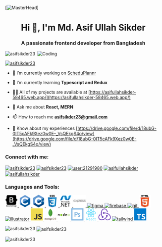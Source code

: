 [![MasterHead](https://jayamwebsolutions.com/img/website.gif)]
<h1 align="center">Hi 👋, I'm Md. Asif Ullah Sikder</h1>
<h3 align="center">A passionate frontend developer from Bangladesh</h3>
<img align="right" alt="Coding" width="400" src="https://i.ibb.co/G5z1ffz/asifsikder-cyberpank-toddler-cat-neon-kid-8k-v-4-c33e5454-3ab6-498b-84ca-7c011a535020.png">

<p align="left"> <img src="https://komarev.com/ghpvc/?username=asifsikder23&label=Profile%20views&color=0e75b6&style=flat" alt="asifsikder23" /> </p>

<p align="left"> <a href="https://twitter.com/asifsikder23" target="blank"><img src="https://img.shields.io/twitter/follow/asifsikder23?logo=twitter&style=for-the-badge" alt="asifsikder23" /></a> </p>

- 🔭 I’m currently working on [ScheduPlannr](https://github.com/asifsikder23/ScheduPlannr-client)

- 🌱 I’m currently learning **Typescript and Redux**

- 👨‍💻 All of my projects are available at [https://asifullahsikder-58465.web.app/](https://asifullahsikder-58465.web.app/)

- 💬 Ask me about **React, MERN**

- 📫 How to reach me **asifsikder23@gmail.com**

- 📄 Know about my experiences [https://drive.google.com/file/d/18ubG-0IT5cAFk9Xez0w0E-_VsQEkgS4o/view](https://drive.google.com/file/d/18ubG-0IT5cAFk9Xez0w0E-_VsQEkgS4o/view)

<h3 align="left">Connect with me:</h3>
<p align="left">
<a href="https://twitter.com/asifsikder23" target="blank"><img align="center" src="https://raw.githubusercontent.com/rahuldkjain/github-profile-readme-generator/master/src/images/icons/Social/twitter.svg" alt="asifsikder23" height="30" width="40" /></a>
<a href="https://linkedin.com/in/asifsikder23" target="blank"><img align="center" src="https://raw.githubusercontent.com/rahuldkjain/github-profile-readme-generator/master/src/images/icons/Social/linked-in-alt.svg" alt="asifsikder23" height="30" width="40" /></a>
<a href="https://stackoverflow.com/users/user:21291980" target="blank"><img align="center" src="https://raw.githubusercontent.com/rahuldkjain/github-profile-readme-generator/master/src/images/icons/Social/stack-overflow.svg" alt="user:21291980" height="30" width="40" /></a>
<a href="https://fb.com/asifullahsikder" target="blank"><img align="center" src="https://raw.githubusercontent.com/rahuldkjain/github-profile-readme-generator/master/src/images/icons/Social/facebook.svg" alt="asifullahsikder" height="30" width="40" /></a>
<a href="https://instagram.com/asifullahsikder" target="blank"><img align="center" src="https://raw.githubusercontent.com/rahuldkjain/github-profile-readme-generator/master/src/images/icons/Social/instagram.svg" alt="asifullahsikder" height="30" width="40" /></a>
</p>

<h3 align="left">Languages and Tools:</h3>
<p align="left"> <a href="https://getbootstrap.com" target="_blank" rel="noreferrer"> <img src="https://raw.githubusercontent.com/devicons/devicon/master/icons/bootstrap/bootstrap-plain-wordmark.svg" alt="bootstrap" width="40" height="40"/> </a> <a href="https://www.cprogramming.com/" target="_blank" rel="noreferrer"> <img src="https://raw.githubusercontent.com/devicons/devicon/master/icons/c/c-original.svg" alt="c" width="40" height="40"/> </a> <a href="https://www.w3schools.com/cpp/" target="_blank" rel="noreferrer"> <img src="https://raw.githubusercontent.com/devicons/devicon/master/icons/cplusplus/cplusplus-original.svg" alt="cplusplus" width="40" height="40"/> </a> <a href="https://www.w3schools.com/css/" target="_blank" rel="noreferrer"> <img src="https://raw.githubusercontent.com/devicons/devicon/master/icons/css3/css3-original-wordmark.svg" alt="css3" width="40" height="40"/> </a> <a href="https://dotnet.microsoft.com/" target="_blank" rel="noreferrer"> <img src="https://raw.githubusercontent.com/devicons/devicon/master/icons/dot-net/dot-net-original-wordmark.svg" alt="dotnet" width="40" height="40"/> </a> <a href="https://expressjs.com" target="_blank" rel="noreferrer"> <img src="https://raw.githubusercontent.com/devicons/devicon/master/icons/express/express-original-wordmark.svg" alt="express" width="40" height="40"/> </a> <a href="https://www.figma.com/" target="_blank" rel="noreferrer"> <img src="https://www.vectorlogo.zone/logos/figma/figma-icon.svg" alt="figma" width="40" height="40"/> </a> <a href="https://firebase.google.com/" target="_blank" rel="noreferrer"> <img src="https://www.vectorlogo.zone/logos/firebase/firebase-icon.svg" alt="firebase" width="40" height="40"/> </a> <a href="https://git-scm.com/" target="_blank" rel="noreferrer"> <img src="https://www.vectorlogo.zone/logos/git-scm/git-scm-icon.svg" alt="git" width="40" height="40"/> </a> <a href="https://www.w3.org/html/" target="_blank" rel="noreferrer"> <img src="https://raw.githubusercontent.com/devicons/devicon/master/icons/html5/html5-original-wordmark.svg" alt="html5" width="40" height="40"/> </a> <a href="https://www.adobe.com/in/products/illustrator.html" target="_blank" rel="noreferrer"> <img src="https://www.vectorlogo.zone/logos/adobe_illustrator/adobe_illustrator-icon.svg" alt="illustrator" width="40" height="40"/> </a> <a href="https://developer.mozilla.org/en-US/docs/Web/JavaScript" target="_blank" rel="noreferrer"> <img src="https://raw.githubusercontent.com/devicons/devicon/master/icons/javascript/javascript-original.svg" alt="javascript" width="40" height="40"/> </a> <a href="https://www.mongodb.com/" target="_blank" rel="noreferrer"> <img src="https://raw.githubusercontent.com/devicons/devicon/master/icons/mongodb/mongodb-original-wordmark.svg" alt="mongodb" width="40" height="40"/> </a> <a href="https://nodejs.org" target="_blank" rel="noreferrer"> <img src="https://raw.githubusercontent.com/devicons/devicon/master/icons/nodejs/nodejs-original-wordmark.svg" alt="nodejs" width="40" height="40"/> </a> <a href="https://www.photoshop.com/en" target="_blank" rel="noreferrer"> <img src="https://raw.githubusercontent.com/devicons/devicon/master/icons/photoshop/photoshop-line.svg" alt="photoshop" width="40" height="40"/> </a> <a href="https://reactjs.org/" target="_blank" rel="noreferrer"> <img src="https://raw.githubusercontent.com/devicons/devicon/master/icons/react/react-original-wordmark.svg" alt="react" width="40" height="40"/> </a> <a href="https://redux.js.org" target="_blank" rel="noreferrer"> <img src="https://raw.githubusercontent.com/devicons/devicon/master/icons/redux/redux-original.svg" alt="redux" width="40" height="40"/> </a> <a href="https://tailwindcss.com/" target="_blank" rel="noreferrer"> <img src="https://www.vectorlogo.zone/logos/tailwindcss/tailwindcss-icon.svg" alt="tailwind" width="40" height="40"/> </a> <a href="https://www.typescriptlang.org/" target="_blank" rel="noreferrer"> <img src="https://raw.githubusercontent.com/devicons/devicon/master/icons/typescript/typescript-original.svg" alt="typescript" width="40" height="40"/> </a> </p>

<p><img align="left" src="https://github-readme-stats.vercel.app/api/top-langs?username=asifsikder23&show_icons=true&locale=en&layout=compact" alt="asifsikder23" /></p>

<p>&nbsp;<img align="center" src="https://github-readme-stats.vercel.app/api?username=asifsikder23&show_icons=true&locale=en" alt="asifsikder23" /></p>

<p><img align="center" src="https://github-readme-streak-stats.herokuapp.com/?user=asifsikder23&" alt="asifsikder23" /></p>
